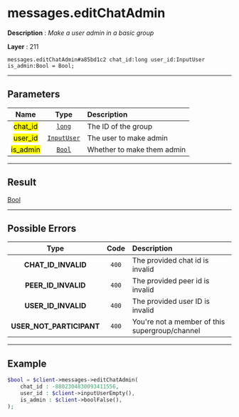 # messages.editChatAdmin

**Description** : *Make a user admin in a basic group*

**Layer** : 211

```tl
messages.editChatAdmin#a85bd1c2 chat_id:long user_id:InputUser is_admin:Bool = Bool;
```

---

## Parameters

| Name | Type | Description |
| :---: | :---: | :--- |
| <mark>chat_id</mark> | [`long`](type/long) | The ID of the group |
| <mark>user_id</mark> | [`InputUser`](type/InputUser) | The user to make admin |
| <mark>is_admin</mark> | [`Bool`](type/Bool) | Whether to make them admin |

---

## Result

[Bool](type/Bool)

---

## Possible Errors

| Type | Code | Description |
| :---: | :---: | :--- |
| **CHAT_ID_INVALID** | `400` | The provided chat id is invalid |
| **PEER_ID_INVALID** | `400` | The provided peer id is invalid |
| **USER_ID_INVALID** | `400` | The provided user ID is invalid |
| **USER_NOT_PARTICIPANT** | `400` | You're not a member of this supergroup/channel |

---

## Example

```php
$bool = $client->messages->editChatAdmin(
	chat_id : -8802304830093411556,
	user_id : $client->inputUserEmpty(),
	is_admin : $client->boolFalse(),
);
```